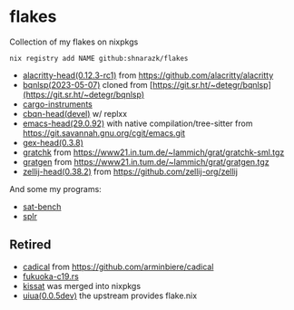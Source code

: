 # flakes
Collection of my flakes on nixpkgs

```
nix registry add NAME github:shnarazk/flakes
```

- [alacritty-head(0.12.3-rc1)](https://alacritty.org) from https://github.com/alacritty/alacritty
- [bqnlsp(2023-05-07)](https://github.iom/shnarazk/bqnlsp) cloned from [https://git.sr.ht/~detegr/bqnlsp](https://git.sr.ht/~detegr/bqnlsp)
- [cargo-instruments](https://github.com/cmyr/cargo-instruments)
- [cbqn-head(devel)](https://github.com/dzaima/CBQN) w/ replxx
- [emacs-head(29.0.92)](https://www.gnu.org/software/emacs/) with native compilation/tree-sitter from https://git.savannah.gnu.org/cgit/emacs.git
- [gex-head(0.3.8)](https://github.com/Piturnah/gex)
- [gratchk](https://www21.in.tum.de/~lammich/grat/) from https://www21.in.tum.de/~lammich/grat/gratchk-sml.tgz
- [gratgen](https://www21.in.tum.de/~lammich/grat/) from https://www21.in.tum.de/~lammich/grat/gratgen.tgz
- [zellij-head(0.38.2)](https://zellij.dev) from https://github.com/zellij-org/zellij

And some my programs:

- [sat-bench](https://github.iom/shnarazk/SAT-bench)
- [splr](https://github.com/shnarazk/splr)

## Retired

- [cadical](http://fmv.jku.at/cadical) from https://github.com/arminbiere/cadical
- [fukuoka-c19.rs](https://github.com/shnarazk/fukuoka-c19.rs)
- [kissat](http://fmv.jku.at/kissat) was merged into nixpkgs
- [uiua(0.0.5dev)](https://www.uiua.org) the upstream provides flake.nix
